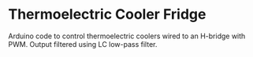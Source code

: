 # Thermoelectric Cooler Fridge
Arduino code to control thermoelectric coolers wired to an H-bridge with PWM. Output filtered using LC low-pass filter.
